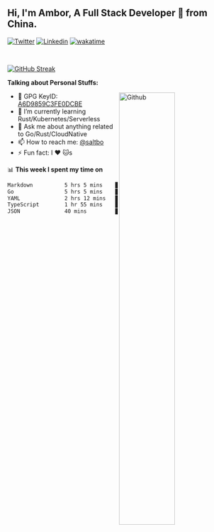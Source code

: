 ## Hi, I'm Ambor, A Full Stack Developer 🚀 from China.

[![Twitter](https://img.shields.io/badge/-saltbo-1ca0f1?style=flat&logo=twitter&logoColor=white)](https://twitter.com/rdsaltbo)
[![Linkedin](https://img.shields.io/badge/-saltbo-blue?style=flat&logo=Linkedin&logoColor=white)](https://www.linkedin.com/in/saltbo/)
[![wakatime](https://wakatime.com/badge/user/f82b1c77-faab-48cd-aef5-a12c0aff104b.svg)](https://wakatime.com/@f82b1c77-faab-48cd-aef5-a12c0aff104b)

&nbsp;  

[![GitHub Streak](http://github-readme-streak-stats.herokuapp.com?user=saltbo&hide_border=true&date_format=M%20j%5B%2C%20Y%5D)](https://git.io/streak-stats)

**Talking about Personal Stuffs:**
<!-- Any image aligned to the right. Beware the width  -->
<img width="50%" align="right" alt="Github" src="https://raw.githubusercontent.com/saltbo/saltbo/master/images/git-header.svg" />

- 🤘 GPG KeyID: [A6D9859C3FE0DCBE](https://saltbo.cn/pgp_keys.asc)
- 🌱 I’m currently learning Rust/Kubernetes/Serverless
- 💬 Ask me about anything related to Go/Rust/CloudNative
- 📫 How to reach me: [@saltbo](https://t.me/saltbo)
- ⚡ Fun fact: I :heart: :cat:s


📊 **This week I spent my time on**
<!--START_SECTION:waka-->

```txt
Markdown          5 hrs 5 mins    ████████░░░░░░░░░░░░░░░░░   31.70 %
Go                5 hrs 5 mins    ████████░░░░░░░░░░░░░░░░░   31.67 %
YAML              2 hrs 12 mins   ███▒░░░░░░░░░░░░░░░░░░░░░   13.77 %
TypeScript        1 hr 55 mins    ███░░░░░░░░░░░░░░░░░░░░░░   11.95 %
JSON              40 mins         █░░░░░░░░░░░░░░░░░░░░░░░░   04.21 %
```

<!--END_SECTION:waka-->

